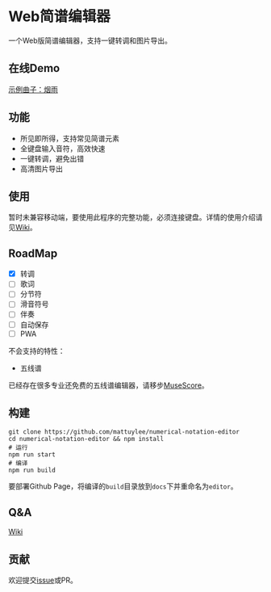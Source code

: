 # Web简谱编辑器
一个Web版简谱编辑器，支持一键转调和图片导出。

## 在线Demo
[示例曲子：烟雨](https://mattuylee.github.io/numerical-notation-editor/editor/?loadExample)

## 功能
* 所见即所得，支持常见简谱元素
* 全键盘输入音符，高效快速
* 一键转调，避免出错
* 高清图片导出

## 使用
暂时未兼容移动端，要使用此程序的完整功能，必须连接键盘。详情的使用介绍请见[Wiki](https://github.com/mattuylee/numerical-notation-editor/wiki/%E4%BD%BF%E7%94%A8%E6%95%99%E7%A8%8B)。

## RoadMap
- [x] 转调
- [ ] 歌词
- [ ] 分节符
- [ ] 滑音符号
- [ ] 伴奏
- [ ] 自动保存
- [ ] PWA

不会支持的特性：
- 五线谱

已经存在很多专业还免费的五线谱编辑器，请移步[MuseScore](https://musescore.org)。

## 构建
```shell
git clone https://github.com/mattuylee/numerical-notation-editor
cd numerical-notation-editor && npm install
# 运行
npm run start
# 编译
npm run build
```
要部署Github Page，将编译的`build`目录放到`docs`下并重命名为`editor`。

## Q&A
[Wiki](https://github.com/mattuylee/numerical-notation-editor/wiki)

## 贡献
欢迎提交[issue](https://github.com/mattuylee/numerical-notation-editor/issues/new)或PR。
